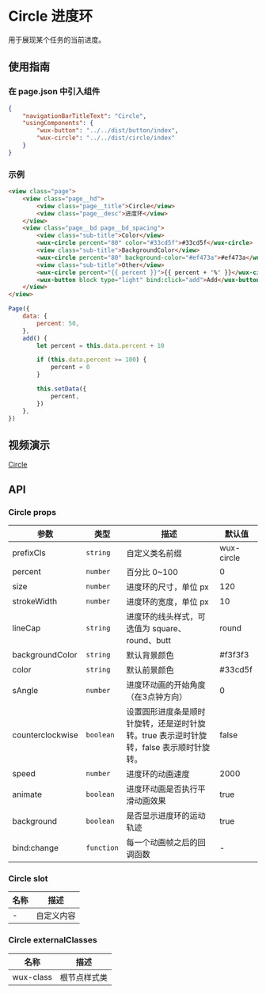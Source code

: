 # Circle 进度环

用于展现某个任务的当前进度。

## 使用指南

### 在 page.json 中引入组件

```json
{
    "navigationBarTitleText": "Circle",
    "usingComponents": {
        "wux-button": "../../dist/button/index",
        "wux-circle": "../../dist/circle/index"
    }
}
```

### 示例

```html
<view class="page">
    <view class="page__hd">
        <view class="page__title">Circle</view>
        <view class="page__desc">进度环</view>
    </view>
    <view class="page__bd page__bd_spacing">
        <view class="sub-title">Color</view>
        <wux-circle percent="80" color="#33cd5f">#33cd5f</wux-circle>
        <view class="sub-title">BackgroundColor</view>
        <wux-circle percent="80" background-color="#ef473a">#ef473a</wux-circle>
        <view class="sub-title">Other</view>
        <wux-circle percent="{{ percent }}">{{ percent + '%' }}</wux-circle>
        <wux-button block type="light" bind:click="add">Add</wux-button>
    </view>
</view>
```

```js
Page({
    data: {
        percent: 50,
    },
    add() {
        let percent = this.data.percent + 10

        if (this.data.percent >= 100) {
            percent = 0
        }

        this.setData({
            percent,
        })
    },
})
```

## 视频演示

[Circle](./_media/circle.mp4 ':include :type=iframe width=375px height=667px')

## API

### Circle props

| 参数 | 类型 | 描述 | 默认值 |
| --- | --- | --- | --- |
| prefixCls | <code>string</code> | 自定义类名前缀 | wux-circle |
| percent | <code>number</code> | 百分比 0~100 | 0 |
| size | <code>number</code> | 进度环的尺寸，单位 px | 120 |
| strokeWidth | <code>number</code> | 进度环的宽度，单位 px | 10 |
| lineCap | <code>string</code> | 进度环的线头样式，可选值为 square、round、butt | round |
| backgroundColor | <code>string</code> | 默认背景颜色 | #f3f3f3 |
| color | <code>string</code> | 默认前景颜色 | #33cd5f |
| sAngle | <code>number</code> | 进度环动画的开始角度（在3点钟方向） | 0 |
| counterclockwise | <code>boolean</code> | 设置圆形进度条是顺时针旋转，还是逆时针旋转。true 表示逆时针旋转，false 表示顺时针旋转。 | false |
| speed | <code>number</code> | 进度环的动画速度 | 2000 |
| animate | <code>boolean</code> | 进度环动画是否执行平滑动画效果 | true |
| background | <code>boolean</code> | 是否显示进度环的运动轨迹 | true |
| bind:change | <code>function</code> | 每一个动画帧之后的回调函数| - |

### Circle slot

| 名称 | 描述 |
| --- | --- |
| - | 自定义内容 |

### Circle externalClasses

| 名称 | 描述 |
| --- | --- |
| wux-class | 根节点样式类 |